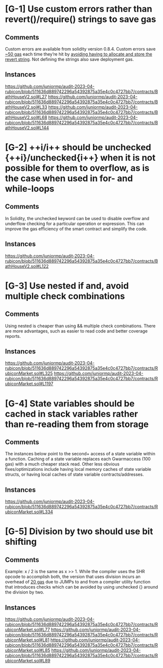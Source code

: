 # [G-1] Use custom errors rather than revert()/require() strings to save gas

## Comments

Custom errors are available from solidity version 0.8.4. Custom errors save [~50 gas](https://gist.github.com/IllIllI000/ad1bd0d29a0101b25e57c293b4b0c746) each time they’re hit by [avoiding having to allocate and store the revert string](https://blog.soliditylang.org/2021/04/21/custom-errors/#errors-in-depth). Not defining the strings also save deployment gas.

## Instances

https://github.com/juniormp/audit-2023-04-rubicon/blob/511636d889742296a54392875a35e4c0c4727bb7/contracts/BathHouseV2.sol#L27
https://github.com/juniormp/audit-2023-04-rubicon/blob/511636d889742296a54392875a35e4c0c4727bb7/contracts/BathHouseV2.sol#L33
https://github.com/juniormp/audit-2023-04-rubicon/blob/511636d889742296a54392875a35e4c0c4727bb7/contracts/BathHouseV2.sol#L68
https://github.com/juniormp/audit-2023-04-rubicon/blob/511636d889742296a54392875a35e4c0c4727bb7/contracts/BathHouseV2.sol#L144

# [G-2] ++i/i++ should be unchecked {++i}/unchecked{i++} when it is not possible for them to overflow, as is the case when used in for- and while-loops

## Comments

In Solidity, the unchecked keyword can be used to disable overflow and underflow checking for a particular operation or expression. This can improve the gas efficiency of the smart contract and simplify the code.

## Instances 

https://github.com/juniormp/audit-2023-04-rubicon/blob/511636d889742296a54392875a35e4c0c4727bb7/contracts/BathHouseV2.sol#L122

# [G-3] Use nested if and, avoid multiple check combinations

## Comments

Using nested is cheaper than using && multiple check combinations. There are more advantages, such as easier to read code and better coverage reports.

## Instances

https://github.com/juniormp/audit-2023-04-rubicon/blob/511636d889742296a54392875a35e4c0c4727bb7/contracts/RubiconMarket.sol#L325
https://github.com/juniormp/audit-2023-04-rubicon/blob/511636d889742296a54392875a35e4c0c4727bb7/contracts/RubiconMarket.sol#L1197

# [G-4] State variables should be cached in stack variables rather than re-reading them from storage

## Comments

The instances below point to the second+ access of a state variable within a function. Caching of a state variable replaces each Gwarmaccess (100 gas) with a much cheaper stack read. Other less obvious fixes/optimizations include having local memory caches of state variable structs, or having local caches of state variable contracts/addresses.


## Instances

https://github.com/juniormp/audit-2023-04-rubicon/blob/511636d889742296a54392875a35e4c0c4727bb7/contracts/RubiconMarket.sol#L334

# [G-5] Division by two should use bit shifting 

## Comments

Example: x / 2 is the same as x >> 1. 
While the compiler uses the SHR opcode to accomplish both, the version that uses division incurs an overhead of [20 gas](https://gist.github.com/IllIllI000/ec0e4e6c4f52a6bca158f137a3afd4ff) due to JUMPs to and from a compiler utility function that introduces checks which can be avoided by using unchecked {} around the division by two.

## Instances

https://github.com/juniormp/audit-2023-04-rubicon/blob/511636d889742296a54392875a35e4c0c4727bb7/contracts/RubiconMarket.sol#L77
https://github.com/juniormp/audit-2023-04-rubicon/blob/511636d889742296a54392875a35e4c0c4727bb7/contracts/RubiconMarket.sol#L81
https://github.com/juniormp/audit-2023-04-rubicon/blob/511636d889742296a54392875a35e4c0c4727bb7/contracts/RubiconMarket.sol#L85
https://github.com/juniormp/audit-2023-04-rubicon/blob/511636d889742296a54392875a35e4c0c4727bb7/contracts/RubiconMarket.sol#L89